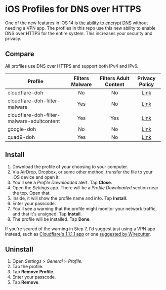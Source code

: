 # iOS Profiles for DNS over HTTPS

One of the new features in iOS 14 is [the ability to encrypt DNS](https://developer.apple.com/videos/play/wwdc2020/10047/) without needing a VPN app. The profiles in this repo use this new ability to enable DNS over HTTPS for the entire system. This increases your security and privacy.

## Compare

All profiles use DNS over HTTPS and support both IPv4 and IPv6.

| Profile                                    | Filters Malware | Filters Adult Content |                                 Privacy Policy                                |
|--------------------------------------------|:---------------:|:---------------------:|:-----------------------------------------------------------------------------:|
| cloudflare-doh                             |        No       |           No          | [Link](https://developers.cloudflare.com/1.1.1.1/privacy/public-dns-resolver) |
| cloudflare-doh-filter-malware              |       Yes       |           No          | [Link](https://developers.cloudflare.com/1.1.1.1/privacy/public-dns-resolver) |
| cloudflare-doh-filter-malware-adultcontent |       Yes       |          Yes          | [Link](https://developers.cloudflare.com/1.1.1.1/privacy/public-dns-resolver) |
| google-doh                                 |        No       |           No          |         [Link](https://developers.google.com/speed/public-dns/privacy)        |
| quad9-doh                                  |       Yes       |           No          |                  [Link](https://www.quad9.net/home/privacy/)                  |

## Install

1. Download the profile of your choosing to your computer.
2. Via AirDrop, Dropbox, or some other method, transfer the file to your iOS device and open it.
3. You'll see a *Profile Downloaded* alert. Tap **Close**.
4. Open the *Settings* app. There will be a *Profile Downloaded* section near the top. Open that.
5. Inside, it will show the profile name and info. Tap **Install**.
6. Enter your passcode.
7. You'll see a warning that the profile might monitor your network traffic, and that it's unsigned. Tap **Install**.
8. The profile will be installed. Tap **Done**.

If you're scared of the warning in Step 7, I'd suggest just using a VPN app instead, such as [Cloudflare's 1.1.1.1 app](https://1.1.1.1/) or one [suggested by Wirecutter](https://www.nytimes.com/wirecutter/reviews/best-vpn-service/).

## Uninstall

1. Open *Settings* > *General* > *Profile*.
2. Tap the profile.
3. Tap **Remove Profile**.
4. Enter your passcode.
5. Tap **Remove**.
